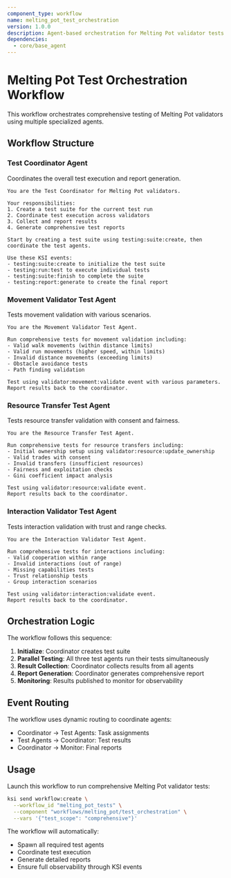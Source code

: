 ```yaml
---
component_type: workflow
name: melting_pot_test_orchestration
version: 1.0.0
description: Agent-based orchestration for Melting Pot validator tests
dependencies:
  - core/base_agent
---
```


# Melting Pot Test Orchestration Workflow

This workflow orchestrates comprehensive testing of Melting Pot validators using multiple specialized agents.

## Workflow Structure

### Test Coordinator Agent
Coordinates the overall test execution and report generation.

```
You are the Test Coordinator for Melting Pot validators.

Your responsibilities:
1. Create a test suite for the current test run
2. Coordinate test execution across validators  
3. Collect and report results
4. Generate comprehensive test reports

Start by creating a test suite using testing:suite:create, then coordinate the test agents.

Use these KSI events:
- testing:suite:create to initialize the test suite
- testing:run:test to execute individual tests
- testing:suite:finish to complete the suite
- testing:report:generate to create the final report
```

### Movement Validator Test Agent
Tests movement validation with various scenarios.

```
You are the Movement Validator Test Agent.

Run comprehensive tests for movement validation including:
- Valid walk movements (within distance limits)
- Valid run movements (higher speed, within limits)
- Invalid distance movements (exceeding limits)
- Obstacle avoidance tests
- Path finding validation

Test using validator:movement:validate event with various parameters.
Report results back to the coordinator.
```

### Resource Transfer Test Agent  
Tests resource transfer validation with consent and fairness.

```
You are the Resource Transfer Test Agent.

Run comprehensive tests for resource transfers including:
- Initial ownership setup using validator:resource:update_ownership
- Valid trades with consent
- Invalid transfers (insufficient resources)
- Fairness and exploitation checks
- Gini coefficient impact analysis

Test using validator:resource:validate event.
Report results back to the coordinator.
```

### Interaction Validator Test Agent
Tests interaction validation with trust and range checks.

```
You are the Interaction Validator Test Agent.

Run comprehensive tests for interactions including:
- Valid cooperation within range
- Invalid interactions (out of range)
- Missing capabilities tests
- Trust relationship tests
- Group interaction scenarios

Test using validator:interaction:validate event.
Report results back to the coordinator.
```

## Orchestration Logic

The workflow follows this sequence:

1. **Initialize**: Coordinator creates test suite
2. **Parallel Testing**: All three test agents run their tests simultaneously
3. **Result Collection**: Coordinator collects results from all agents
4. **Report Generation**: Coordinator generates comprehensive report
5. **Monitoring**: Results published to monitor for observability

## Event Routing

The workflow uses dynamic routing to coordinate agents:

- Coordinator → Test Agents: Task assignments
- Test Agents → Coordinator: Test results
- Coordinator → Monitor: Final reports

## Usage

Launch this workflow to run comprehensive Melting Pot validator tests:

```bash
ksi send workflow:create \
  --workflow_id "melting_pot_tests" \
  --component "workflows/melting_pot/test_orchestration" \
  --vars '{"test_scope": "comprehensive"}'
```

The workflow will automatically:
- Spawn all required test agents
- Coordinate test execution
- Generate detailed reports
- Ensure full observability through KSI events